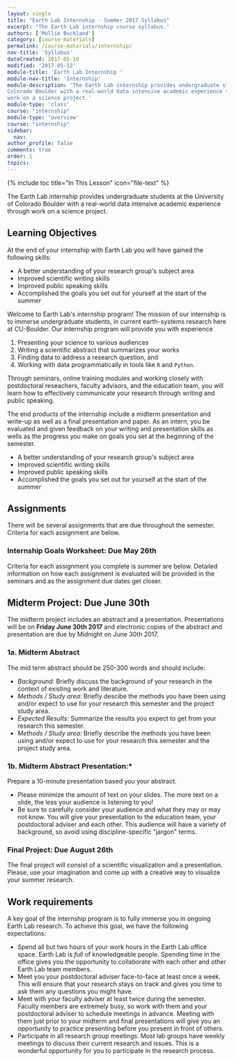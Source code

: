 ```yaml
---
layout: single
title: "Earth Lab Internship - Summer 2017 Syllabus"
excerpt: "The Earth Lab internship course syllabus."
authors: ['Mollie Buckland']
category: [course-materials]
permalink: /course-materials/internship/
nav-title: 'Syllabus'
dateCreated: 2017-05-10
modified: '2017-05-12'
module-title: 'Earth Lab Internship '
module-nav-title: 'Internship'
module-description: 'The Earth Lab internship provides undergraduate students at the University of
Colorado Boulder with a real-world data intensive academic experience through
work on a science project.'
module-type: 'class'
course: "internship"
module-type: 'overview'
course: "internship"
sidebar:
  nav:
author_profile: false
comments: true
order: 1
topics:
---
```


{% include toc title="In This Lesson" icon="file-text" %}

The Earth Lab internship provides undergraduate students at the University of
Colorado Boulder with a real-world data intensive academic experience through
work on a science project.

<div class='notice--success' markdown="1">

## <i class="fa fa-graduation-cap" aria-hidden="true"></i> Learning Objectives
At the end of your internship with Earth Lab you will have gained the following
skills:

* A better understanding of your research group's subject area
* Improved scientific writing skills
* Improved public speaking skills
* Accomplished the goals you set out for yourself at the start of the summer

</div>

Welcome to Earth Lab's internship program! The mission of our
internship is to immerse undergraduate students, in current
earth-systems research here at CU-Boulder. Our internship program will provide you
with experience

1. Presenting your science to various audiences
2. Writing a scientific abstract that summarizes your works
3. Finding data to address a research question, and
3. Working with data programmatically in tools like `R` and `Python`.

Through seminars, online training modules and working closely with
postdoctoral reseachers, faculty advisors, and the education team, you will learn
how to effectively communicate your research through writing and public speaking.

The end products of the internship include a midterm presentation and write-up
as well as a final presentation and paper. As an intern, you be evaluated and
given feedback on your writing and presentation skills as wells as the progress
you make on goals you set at the beginning of the semester.

  * A better understanding of your research group's subject area
  * Improved scientific writing skills
  * Improved public speaking skills
  * Accomplished the goals you set out for yourself at the start of the summer

## Assignments

There will be several assignments that are due throughout the semester. Criteria
for each assignment are below.

### Internship Goals Worksheet: Due May 26th
Criteria for each assignment you complete is summer are below. Detailed
information on how each assignment is evaluated will be provided in the seminars
and as the assignment due dates get closer.

## Midterm Project: Due June 30th
The midterm project includes an abstract and a presentation. Presentations
will be on **Friday June 30th 2017** and electronic copies of the abstract and
presentation are due by Midnight on June 30th 2017.

### 1a. Midterm Abstract

The mid term abstract should be 250-300 words and should include:

* *Background:* Briefly discuss the background of your research in the context of existing work and literature.
* *Methods / Study area:* Briefly descibe the methods you have been using and/or expect to use for your research this semester and the project study area.
* *Expected Results:* Summarize the results you expect to get from your research this semester.
* *Methods / Study area:* Briefly describe the methods you have been using
  and/or expect to use for your research this semester and the project study area.

### 1b. Midterm Abstract Presentation:*

Prepare a 10-minute presentation based you your abstract.

* Please minimize the amount of text on your slides. The more text on a slide,
the less your audience is listening to you!
* Be sure to carefully consider your audience and what they may or may not
know. You will give your presentation to the education team, your postdoctoral
adviser and each other. This audience will have a variety of background, so
avoid using discipline-specific "jargon" terms.

### Final Project: Due August 26th

The final project will consist of a scientific visualization and a presentation.
Please, use your imagination and come up with a creative way to visualize your
summer research.

## Work requirements

A key goal of the internship program is to fully immerse you in ongoing Earth Lab
research. To achieve this goal, we have the following expectations:

  * Spend all but two hours of your work hours in the Earth Lab office space.
  Earth Lab is *full* of knowledgeable people. Spending time in the office gives
  you the opportunity to collaborate with each other and other Earth Lab team
  members.
  * Meet you your postdoctoral adviser face-to-face at least once a week.
  This will ensure that your research stays on track and gives you time to ask
  them any questions you might have.
  * Meet with your faculty adviser at least twice during the semester. Faculty
  members are extremely busy, so work with them and your postdoctoral adviser to
  schedule meetings in advance. Meeting with them just prior to your midterm and
  final presentations will give you an opportunity to practice presenting before
  you present in front of others.
  * Participate in all research group meetings. Most lab groups have weekly
  meetings to discuss their current research and issues. This is a wonderful
  opportunity for you to participate in the research process.
